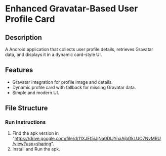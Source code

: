 # Enhanced Gravatar-Based User Profile Card

## Description
A Android application that collects user profile details, retrieves Gravatar data, and displays it in a dynamic card-style UI.

## Features
- Gravatar integration for profile image and details.
- Dynamic profile card with fallback for missing Gravatar data.
- Simple and modern UI.

## File Structure


### **Run Instructions**
1. Find the apk version in "https://drive.google.com/file/d/11XJEt5jJjNa0DIJYnaAjbGkLUO7NvMRU/view?usp=sharing".
2. Install and Run the apk.
